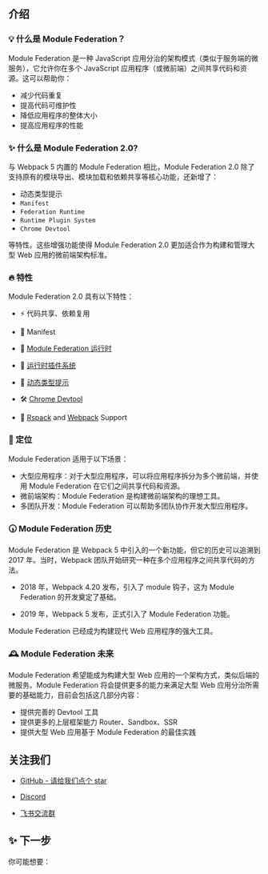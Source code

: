 ## 介绍

### 💡 什么是 Module Federation？

Module Federation 是一种 JavaScript 应用分治的架构模式（类似于服务端的微服务），它允许你在多个 JavaScript 应用程序（或微前端）之间共享代码和资源。这可以帮助你：

+   减少代码重复
+   提高代码可维护性
+   降低应用程序的整体大小
+   提高应用程序的性能

### ✨ 什么是 Module Federation 2.0?

与 Webpack 5 内置的 Module Federation 相比，Module Federation 2.0 除了支持原有的模块导出、模块加载和依赖共享等核心功能，还新增了：

+   动态类型提示
+   `Manifest`
+   `Federation Runtime`
+   `Runtime Plugin System`
+   `Chrome Devtool`

等特性。这些增强功能使得 Module Federation 2.0 更加适合作为构建和管理大型 Web 应用的微前端架构标准。

### 🔥 特性

Module Federation 2.0 具有以下特性：

+   ⚡ 代码共享、依赖复用
    
+   📝 Manifest
    
+   🎨 [Module Federation 运行时](https://module-federation.io/zh/guide/basic/runtime)
    
+   🧩 [运行时插件系统](https://module-federation.io/zh/plugin/dev/)
    
+   🚀 [动态类型提示](https://module-federation.io/zh/guide/basic/type-prompt)
    
+   🛠️ [Chrome Devtool](https://module-federation.io/zh/guide/basic/chrome-devtool)
    
+   🦀 [Rspack](https://module-federation.io/zh/guide/basic/rspack) and [Webpack](https://module-federation.io/zh/guide/basic/webpack) Support
    

### 🎯 定位

Module Federation 适用于以下场景：

+   大型应用程序：对于大型应用程序，可以将应用程序拆分为多个微前端，并使用 Module Federation 在它们之间共享代码和资源。
+   微前端架构：Module Federation 是构建微前端架构的理想工具。
+   多团队开发：Module Federation 可以帮助多团队协作开发大型应用程序。

### 🕠 Module Federation 历史

Module Federation 是 Webpack 5 中引入的一个新功能，但它的历史可以追溯到 2017 年。当时，Webpack 团队开始研究一种在多个应用程序之间共享代码的方法。

+   2018 年，Webpack 4.20 发布，引入了 module 钩子，这为 Module Federation 的开发奠定了基础。
    
+   2019 年，Webpack 5 发布，正式引入了 Module Federation 功能。
    

Module Federation 已经成为构建现代 Web 应用程序的强大工具。

### 🕰️ Module Federation 未来

Module Federation 希望能成为构建大型 Web 应用的一个架构方式，类似后端的微服务。Module Federation 将会提供更多的能力来满足大型 Web 应用分治所需要的基础能力，目前会包括这几部分内容：

+   提供完善的 Devtool 工具
+   提供更多的上层框架能力 Router、Sandbox、SSR
+   提供大型 Web 应用基于 Module Federation 的最佳实践

## 关注我们

+   [GitHub - 请给我们点个 star](https://github.com/module-federation/core)
    
+   [Discord](https://discord.com/channels/1055442562959290389/1055442563718467637)
    
+   [飞书交流群](https://applink.larkoffice.com/client/chat/chatter/add_by_link?link_token=a41s8f79-741f-41ba-8349-395d9a0e9662)
    

## ✨ 下一步

你可能想要：